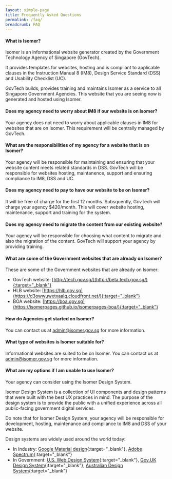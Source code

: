 ```yaml
---
layout: simple-page
title: Frequently Asked Questions
permalink: /faq/
breadcrumb: FAQ
---
```


#### **What is Isomer?**
Isomer is an informational website generator created by the Government Technology Agency of Singapore (GovTech).

It provides templates for websites, hosting and is compliant to applicable clauses in the Instruction Manual 8 (IM8), Design Service Standard (DSS) and Usability Checklist (UC). 

GovTech builds, provides training and maintains Isomer as a service to all Singapore Government Agencies. 
This website that you are seeing now is generated and hosted using Isomer.

#### **Does my agency need to worry about IM8 if our website is on Isomer?**
Your agency does not need to worry about applicable clauses in IM8 for websites that are on Isomer.
This requirement will be centrally managed by GovTech.

#### **What are the responsibilities of my agency for a website that is on Isomer?**
Your agency will be responsible for maintaining and ensuring that your website content meets related standards in DSS. 
GovTech will be responsible for websites hosting, maintanence, support and ensuring compliance to IM8, DSS and UC.

#### **Does my agency need to pay to have our website to be on Isomer?**
It will be free of charge for the first 12 months. Subsquently, GovTech will charge your agency $420/month. 
This will cover website hosting, maintenance, support and training for the system.

#### **Does my agency need to migrate the content from our existing website?**
Your agency will be responsible for choosing what content to migrate and also the migration of the content. 
GovTech will support your agency by providing training.

#### **What are some of the Government websites that are already on Isomer?**
These are some of the Government websites that are already on Isomer:
* GovTech website: [http://tech.gov.sg/](http://beta.tech.gov.sg/){:target="_blank"}
* HLB website: [https://hlb.gov.sg](https://d3owwuwxtxaalq.cloudfront.net/){:target="_blank"} 
* BOA website: [https://boa.gov.sg](https://isomerpages.github.io/isomerpages-boa/){:target="_blank"}

#### **How do Agencies get started on Isomer?**
You can contact us at <admin@isomer.gov.sg> for more information.

#### **What type of websites is Isomer suitable for?**
Informational websites are suited to be on Isomer.
You can contact us at <admin@isomer.gov.sg> for more information.

#### **What are my options if I am unable to use Isomer?**
Your agency can consider using the Isomer Design System. 

Isomer Design System is a collection of UI components and design patterns that were built with the best UX practices in mind. The purpose of the design system is to provide the public with a unified experience across all public-facing government digital services.

Do note that for Isomer Design System, your agency will be responsible for development, hosting, maintenance and compliance to IM8 and DSS of your website.

Design systems are widely used around the world today:
* In Industry: [Google Material design](https://material.io/design/){:target="_blank"}, [Adobe Spectrum](https://theblog.adobe.com/author/the-spectrum-design-team/){:target="_blank"}
* In Government: [U.S. Web Design System](https://designsystem.digital.gov/){:target="_blank"}, [Gov.UK Design System](https://design-system.service.gov.uk/){:target="_blank"}, [Australian Design System](https://designsystem.gov.au/){:target="_blank"}

